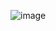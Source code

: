 ![image](https://user-images.githubusercontent.com/63789702/186239603-384aeac3-d45c-44e9-8cef-2f158600fd6a.png)
